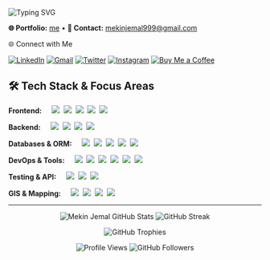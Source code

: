 <p align="left">
  <img src="https://readme-typing-svg.demolab.com?font=Fira+Code&duration=3000&pause=500&color=8BE9FD&center=true&vCenter=true&width=600&lines=%F0%9F%91%8B+Hey+There,+I'm+Mekin+Jemal;%F0%9F%92%BB+I+am+a+Computer+Engineer+and+Full+Stack+Developer+r " alt="Typing SVG" />
</p>


<p align="left">
  <strong>🌐 Portfolio:</strong> <a href="https://mekinjemal2026.vercel.app">me</a> •
  <strong>📧 Contact:</strong> <a href="mailto:your-email@domain.com">mekinjemal999@gmail.com</a>
</p


## 🌐 Connect with Me
[![LinkedIn](https://img.shields.io/badge/LinkedIn-0077B5?style=for-the-badge&logo=linkedin&logoColor=white)](https://www.linkedin.com/in/mekin-jemal-7933b42a3/)
[![Gmail](https://img.shields.io/badge/Gmail-D14836?style=for-the-badge&logo=gmail&logoColor=white)](mailto:mekinjemal999@gmail.com)
[![Twitter](https://img.shields.io/badge/Twitter-1DA1F2?style=for-the-badge&logo=twitter&logoColor=white)](https://twitter.com/mekinjemal_seth)
[![Instagram](https://img.shields.io/badge/Instagram-E4405F?style=for-the-badge&logo=instagram&logoColor=white)](https://www.instagram.com/mekin.jemal/)
[![Buy Me a Coffee](https://img.shields.io/badge/Buy_Me_A_Coffee-FFDD00?style=for-the-badge&logo=buy-me-a-coffee&logoColor=black)](https://www.buymeacoffee.com/mekinjemald)

## 🛠 Tech Stack & Focus Areas
**Frontend:**&nbsp;&nbsp;&nbsp;&nbsp;
<img src="https://img.shields.io/badge/React-61DAFB?logo=react&logoColor=black&style=for-the-badge" />&nbsp;
<img src="https://img.shields.io/badge/Next.js-000000?logo=next.js&logoColor=white&style=for-the-badge" />&nbsp;
<img src="https://img.shields.io/badge/Angular-DD0031?logo=angular&logoColor=white&style=for-the-badge" />&nbsp;
<img src="https://img.shields.io/badge/TypeScript-3178C6?logo=typescript&logoColor=white&style=for-the-badge" />&nbsp;
<img src="https://img.shields.io/badge/TailwindCSS-06B6D4?logo=tailwind-css&logoColor=white&style=for-the-badge" />

**Backend:**&nbsp;&nbsp;&nbsp;&nbsp;
<img src="https://img.shields.io/badge/Node.js-339933?logo=node.js&logoColor=white&style=for-the-badge" />&nbsp;
<img src="https://img.shields.io/badge/Express-000000?logo=express&logoColor=white&style=for-the-badge" />&nbsp;
<img src="https://img.shields.io/badge/Python-3776AB?logo=python&logoColor=white&style=for-the-badge" />&nbsp;
<img src="https://img.shields.io/badge/Kafka-231F20?logo=apachekafka&logoColor=white&style=for-the-badge" />

**Databases & ORM:**&nbsp;&nbsp;&nbsp;&nbsp;
<img src="https://img.shields.io/badge/MongoDB-47A248?logo=mongodb&logoColor=white&style=for-the-badge" />&nbsp;
<img src="https://img.shields.io/badge/PostgreSQL-336791?logo=postgresql&logoColor=white&style=for-the-badge" />&nbsp;
<img src="https://img.shields.io/badge/MySQL-4479A1?logo=mysql&logoColor=white&style=for-the-badge" />&nbsp;
<img src="https://img.shields.io/badge/SQLite-003B57?logo=sqlite&logoColor=white&style=for-the-badge" />&nbsp;
<img src="https://img.shields.io/badge/Prisma-0C344B?logo=prisma&logoColor=white&style=for-the-badge" />

**DevOps & Tools:**&nbsp;&nbsp;&nbsp;&nbsp;
<img src="https://img.shields.io/badge/Docker-2496ED?logo=docker&logoColor=white&style=for-the-badge" />&nbsp;
<img src="https://img.shields.io/badge/Kubernetes-326CE5?logo=kubernetes&logoColor=white&style=for-the-badge" />&nbsp;
<img src="https://img.shields.io/badge/Turborepo-000000?logo=vercel&logoColor=white&style=for-the-badge" />&nbsp;
<img src="https://img.shields.io/badge/AWS-232F3E?logo=amazonaws&logoColor=white&style=for-the-badge" />&nbsp;
<img src="https://img.shields.io/badge/Git-F05032?logo=git&logoColor=white&style=for-the-badge" />&nbsp;
<img src="https://img.shields.io/badge/Vercel-000000?logo=vercel&logoColor=white&style=for-the-badge" />

**Testing & API:**&nbsp;&nbsp;&nbsp;&nbsp;
<img src="https://img.shields.io/badge/Jest-C21325?logo=jest&logoColor=white&style=for-the-badge" />&nbsp;
<img src="https://img.shields.io/badge/Cypress-17202C?logo=cypress&logoColor=white&style=for-the-badge" />&nbsp;
<img src="https://img.shields.io/badge/Postman-FF6C37?logo=postman&logoColor=white&style=for-the-badge" />

**GIS & Mapping:**&nbsp;&nbsp;&nbsp;&nbsp;
<img src="https://img.shields.io/badge/MapLibre-FF6C37?logoColor=white&style=for-the-badge" />&nbsp;
<img src="https://img.shields.io/badge/Leaflet-199900?logoColor=white&style=for-the-badge" />&nbsp;
<img src="https://img.shields.io/badge/GoogleMaps-4285F4?logo=google&logoColor=white&style=for-the-badge" />&nbsp;
<img src="https://img.shields.io/badge/OpenLayers-000000?logoColor=white&style=for-the-badge" />



---

<p align="center">
  <img src="https://my-github-status-sooty.vercel.app/api?username=Mekin-jema&show_icons=true&theme=dracula&hide_border=true&count_private=true&show=reviews,discussions_started,discussions_answered" alt="Mekin Jemal GitHub Stats" />
  <img src="https://github-readme-streak-stats.herokuapp.com?user=Mekin-jema&theme=dracula&hide_border=true" alt="GitHub Streak" />
</p>


<p align="center">
  <img src="https://github-profile-trophy.vercel.app/?username=Mekin-jema&theme=dracula&no-frame=true&no-bg=true&row=1&column=7" alt="GitHub Trophies" />
</p>

<p align="center">
  <img src="https://komarev.com/ghpvc/?username=Mekin-jema&label=Profile+Views&color=ff79c6&style=flat" alt="Profile Views" />
  <img src="https://img.shields.io/github/followers/Mekin-jema?label=Followers&logo=github&style=social" alt="GitHub Followers" />
</p>





